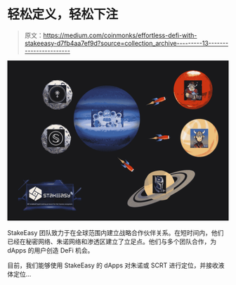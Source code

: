 # 轻松定义，轻松下注

> 原文：<https://medium.com/coinmonks/effortless-defi-with-stakeeasy-d7fb4aa7ef9d?source=collection_archive---------13----------------------->

![](img/04d99c6d0e5e7ba35dc9797e703e4ed6.png)

StakeEasy 团队致力于在全球范围内建立战略合作伙伴关系。在短时间内，他们已经在秘密网络、朱诺网络和渗透区建立了立足点。他们与多个团队合作，为 dApps 的用户创造 DeFi 机会。

目前，我们能够使用 StakeEasy 的 dApps 对朱诺或 SCRT 进行定位，并接收液体定位…